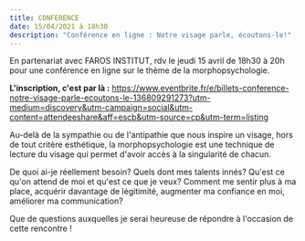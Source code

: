 ```yaml
---
title: CONFERENCE
date: 15/04/2021 à 18h30
description: "Conférence en ligne : Notre visage parle, écoutons-le!"
---
```

En partenariat avec FAROS INSTITUT, rdv le jeudi 15 avril de 18h30 à 20h pour une conférence en ligne sur le thème de la morphopsychologie.

**L'inscription, c'est par là :** https://www.eventbrite.fr/e/billets-conference-notre-visage-parle-ecoutons-le-136809291273?utm-medium=discovery&utm-campaign=social&utm-content=attendeeshare&aff=escb&utm-source=cp&utm-term=listing 

Au-delà de la sympathie ou de l'antipathie que nous inspire un visage, hors de tout critère esthétique, la morphopsychologie est une technique de lecture du visage qui permet d'avoir accès à la singularité de chacun.

De quoi ai-je réellement besoin? Quels dont mes talents innés? Qu'est ce qu'on attend de moi et qu'est ce que je veux? Comment me sentir plus à ma place, acquérir davantage de légitimité, augmenter ma confiance en moi, améliorer ma communication?

Que de questions auxquelles je serai heureuse de répondre à l'occasion de cette rencontre !